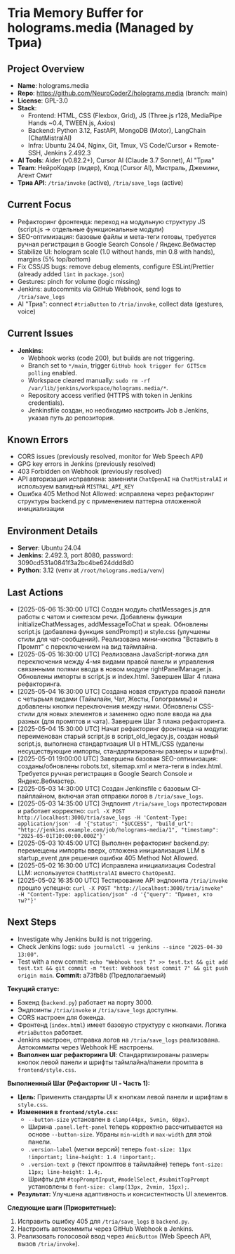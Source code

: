 # Tria Memory Buffer for holograms.media (Managed by Триа)

## Project Overview

- **Name**: holograms.media
- **Repo**: https://github.com/NeuroCoderZ/holograms.media (branch: main)
- **License**: GPL-3.0
- **Stack**:
  - Frontend: HTML, CSS (Flexbox, Grid), JS (Three.js r128, MediaPipe Hands ~0.4, TWEEN.js, Axios)
  - Backend: Python 3.12, FastAPI, MongoDB (Motor), LangChain (ChatMistralAI)
  - Infra: Ubuntu 24.04, Nginx, Git, Tmux, VS Code/Cursor + Remote-SSH, Jenkins 2.492.3
- **AI Tools**: Aider (v0.82.2+), Cursor AI (Claude 3.7 Sonnet), AI "Триа"
- **Team**: НейроКодер (лидер), Клод (Cursor AI), Мистраль, Джемини, Агент Смит
- **Триа API**: `/tria/invoke` (active), `/tria/save_logs` (active)

## Current Focus

- Рефакторинг фронтенда: переход на модульную структуру JS (script.js -> отдельные функциональные модули)
- SEO-оптимизация: базовые файлы и мета-теги готовы, требуется ручная регистрация в Google Search Console / Яндекс.Вебмастер
- Stabilize UI: hologram scale (1.0 without hands, min 0.8 with hands), margins (5% top/bottom)
- Fix CSS/JS bugs: remove debug elements, configure ESLint/Prettier (already added `lint` in `package.json`)
- Gestures: pinch for volume (logic missing)
- Jenkins: autocommits via GitHub Webhook, send logs to `/tria/save_logs`
- AI "Триа": connect `#triaButton` to `/tria/invoke`, collect data (gestures, voice)

## Current Issues

- **Jenkins**:
  - Webhook works (code 200), but builds are not triggering.
  - Branch set to `*/main`, trigger `GitHub hook trigger for GITScm polling` enabled.
  - Workspace cleared manually: `sudo rm -rf /var/lib/jenkins/workspace/holograms.media/*`.
  - Repository access verified (HTTPS with token in Jenkins credentials).
  - Jenkinsfile создан, но необходимо настроить Job в Jenkins, указав путь до репозитория.

## Known Errors

- CORS issues (previously resolved, monitor for Web Speech API)
- GPG key errors in Jenkins (previously resolved)
- 403 Forbidden on Webhook (previously resolved)
- API авторизация исправлена: заменили `ChatOpenAI` на `ChatMistralAI` и используем валидный `MISTRAL_API_KEY`
- Ошибка 405 Method Not Allowed: исправлена через рефакторинг структуры backend.py с применением паттерна отложенной инициализации

## Environment Details

- **Server**: Ubuntu 24.04
- **Jenkins**: 2.492.3, port 8080, password: 3090cd531a0841f3a2bc4be624ddd8d0
- **Python**: 3.12 (venv at `/root/holograms.media/venv`)

## Last Actions

- [2025-05-06 15:30:00 UTC] Создан модуль chatMessages.js для работы с чатом и синтезом речи. Добавлены функции initializeChatMessages, addMessageToChat и speak. Обновлены script.js (добавлена функция sendPrompt) и style.css (улучшены стили для чат-сообщений). Реализована мини-кнопка "Вставить в Промпт" с переключением на вид таймлайна.
- [2025-05-05 16:30:00 UTC] Реализована JavaScript-логика для переключения между 4-мя видами правой панели и управления связанными полями ввода в новом модуле rightPanelManager.js. Обновлены импорты в script.js и index.html. Завершен Шаг 4 плана рефакторинга.
- [2025-05-04 16:30:00 UTC] Создана новая структура правой панели с четырьмя видами (Таймлайн, Чат, Жесты, Голограммы) и добавлены кнопки переключения между ними. Обновлены CSS-стили для новых элементов и заменено одно поле ввода на два разных (для промптов и чата). Завершен Шаг 3 плана рефакторинга.
- [2025-05-04 15:30:00 UTC] Начат рефакторинг фронтенда на модули: переименован старый script.js в script_old_legacy.js, создан новый script.js, выполнена стандартизация UI в HTML/CSS (удалены несуществующие импорты, стандартизированы размеры и шрифты).
- [2025-05-01 19:00:00 UTC] Завершена базовая SEO-оптимизация: созданы/обновлены robots.txt, sitemap.xml и мета-теги в index.html. Требуется ручная регистрация в Google Search Console и Яндекс.Вебмастер.
- [2025-05-03 14:30:00 UTC] Создан Jenkinsfile с базовым CI-пайплайном, включая этап отправки логов в `/tria/save_logs`.
- [2025-05-03 14:35:00 UTC] Эндпоинт `/tria/save_logs` протестирован и работает корректно: `curl -X POST http://localhost:3000/tria/save_logs -H 'Content-Type: application/json' -d '{"status": "SUCCESS", "build_url": "http://jenkins.example.com/job/holograms-media/1", "timestamp": "2025-05-01T10:00:00.000Z"}'`
- [2025-05-03 10:45:00 UTC] Выполнен рефакторинг backend.py: перемещены импорты вверх, отложена инициализация LLM в startup_event для решения ошибки 405 Method Not Allowed.
- [2025-05-02 16:30:00 UTC] Исправлена инициализация Codestral LLM: используется `ChatMistralAI` вместо `ChatOpenAI`.
- [2025-05-02 16:35:00 UTC] Тестирование API эндпоинта `/tria/invoke` прошло успешно: `curl -X POST "http://localhost:3000/tria/invoke" -H "Content-Type: application/json" -d '{"query": "Привет, кто ты?"}'`

## Next Steps

- Investigate why Jenkins build is not triggering.
- Check Jenkins logs: `sudo journalctl -u jenkins --since "2025-04-30 13:00"`.
- Test with a new commit: `echo "Webhook test 7" >> test.txt && git add test.txt && git commit -m "test: Webhook test commit 7" && git push origin main`.
  **Commit:** a73fb8b (Предполагаемый)

**Текущий статус:**

- Бэкенд (`backend.py`) работает на порту 3000.
- Эндпоинты `/tria/invoke` и `/tria/save_logs` доступны.
- CORS настроен для бэкенда.
- Фронтенд (`index.html`) имеет базовую структуру с кнопками. Логика `#triaButton` работает.
- Jenkins настроен, отправка логов на `/tria/save_logs` реализована. Автокоммиты через Webhook НЕ настроены.
- **Выполнен шаг рефакторинга UI**: Стандартизированы размеры кнопок левой панели и шрифты таймлайна/панели промпта в `frontend/style.css`.

**Выполненный Шаг (Рефакторинг UI - Часть 1):**

- **Цель:** Применить стандарты UI к кнопкам левой панели и шрифтам в `style.css`.
- **Изменения в `frontend/style.css`:**
  - `--button-size` установлен в `clamp(44px, 5vmin, 60px)`.
  - Ширина `.panel.left-panel` теперь корректно рассчитывается на основе `--button-size`. Убраны `min-width` и `max-width` для этой панели.
  - `.version-label` (метки версий) теперь `font-size: 11px !important; line-height: 1.4 !important;`.
  - `.version-text p` (текст промптов в таймлайне) теперь `font-size: 11px; line-height: 1.4;`.
  - Шрифты для `#topPromptInput`, `#modelSelect`, `#submitTopPrompt` установлены в `font-size: clamp(13px, 2vmin, 15px);`.
- **Результат:** Улучшена адаптивность и консистентность UI элементов.

**Следующие шаги (Приоритетные):**

1.  Исправить ошибку 405 для `/tria/save_logs` в `backend.py`.
2.  Настроить автокоммиты через GitHub Webhook в Jenkins.
3.  Реализовать голосовой ввод через `#micButton` (Web Speech API, вызов `/tria/invoke`).
